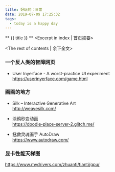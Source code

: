 ```yaml
---
title: 好玩的：日常
date: 2019-07-09 17:25:32
tags:
  - today is a happy day
---
```

** {{ title }} ** <Excerpt in index | 首页摘要>

<!-- more -->
<The rest of contents | 余下全文>



### 一个反人类的智障网页
* User Inyerface - A worst-practice UI experiment  
https://userinyerface.com/game.html


### 画画的地方
* Silk – Interactive Generative Art  
http://weavesilk.com/

* 涂鸦秒变动画  
https://doodle-place-server-2.glitch.me/


* 拯救灵魂画手 AutoDraw  
https://www.autodraw.com/


### 显卡性能天梯图
https://www.mydrivers.com/zhuanti/tianti/gpu/
